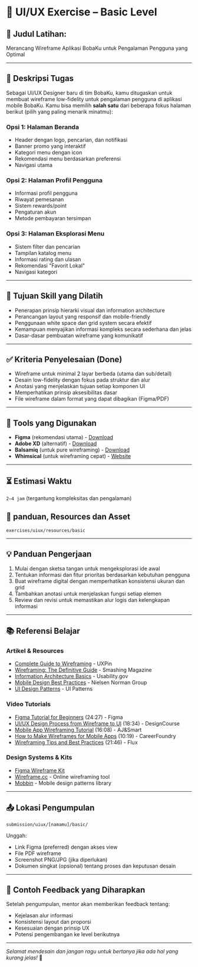 # 🧩 UI/UX Exercise – Basic Level

## 🎯 Judul Latihan:
Merancang Wireframe Aplikasi BobaKu untuk Pengalaman Pengguna yang Optimal

---

## 📌 Deskripsi Tugas

Sebagai UI/UX Designer baru di tim BobaKu, kamu ditugaskan untuk membuat wireframe low-fidelity untuk pengalaman pengguna di aplikasi mobile BobaKu. Kamu bisa memilih **salah satu** dari beberapa fokus halaman berikut (pilih yang paling menarik minatmu):

### Opsi 1: Halaman Beranda
- Header dengan logo, pencarian, dan notifikasi
- Banner promo yang interaktif
- Kategori menu dengan icon
- Rekomendasi menu berdasarkan preferensi
- Navigasi utama

### Opsi 2: Halaman Profil Pengguna
- Informasi profil pengguna
- Riwayat pemesanan
- Sistem rewards/point
- Pengaturan akun
- Metode pembayaran tersimpan

### Opsi 3: Halaman Eksplorasi Menu
- Sistem filter dan pencarian
- Tampilan katalog menu
- Informasi rating dan ulasan
- Rekomendasi "Favorit Lokal"
- Navigasi kategori

---

## 🎯 Tujuan Skill yang Dilatih
- Penerapan prinsip hierarki visual dan information architecture
- Perancangan layout yang responsif dan mobile-friendly
- Penggunaan white space dan grid system secara efektif
- Kemampuan menyajikan informasi kompleks secara sederhana dan jelas
- Dasar-dasar pembuatan wireframe yang komunikatif

---

## ✅ Kriteria Penyelesaian (Done)
- Wireframe untuk minimal 2 layar berbeda (utama dan sub/detail)
- Desain low-fidelity dengan fokus pada struktur dan alur
- Anotasi yang menjelaskan tujuan setiap komponen UI
- Memperhatikan prinsip aksesibilitas dasar
- File wireframe dalam format yang dapat dibagikan (Figma/PDF)

---

## 🧰 Tools yang Digunakan
- **Figma** (rekomendasi utama) - [Download](https://www.figma.com/downloads/)
- **Adobe XD** (alternatif) - [Download](https://www.adobe.com/products/xd.html)
- **Balsamiq** (untuk pure wireframing) - [Download](https://balsamiq.com/wireframes/desktop/)
- **Whimsical** (untuk wireframing cepat) - [Website](https://whimsical.com/)

---

## ⏳ Estimasi Waktu
`2–4 jam` (tergantung kompleksitas dan pengalaman)

## 📖 panduan, Resources dan Asset   
    exercises/uiux/resources/basic

---

## 💡 Panduan Pengerjaan
1. Mulai dengan sketsa tangan untuk mengeksplorasi ide awal
2. Tentukan informasi dan fitur prioritas berdasarkan kebutuhan pengguna
3. Buat wireframe digital dengan memperhatikan konsistensi ukuran dan grid
4. Tambahkan anotasi untuk menjelaskan fungsi setiap elemen
5. Review dan revisi untuk memastikan alur logis dan kelengkapan informasi

---

## 📚 Referensi Belajar

### Artikel & Resources
- [Complete Guide to Wireframing](https://www.uxpin.com/studio/blog/wireframing-the-beginners-guide/) - UXPin
- [Wireframing: The Definitive Guide](https://www.smashingmagazine.com/2018/03/guide-wireframing-prototyping/) - Smashing Magazine
- [Information Architecture Basics](https://www.usability.gov/what-and-why/information-architecture.html) - Usability.gov
- [Mobile Design Best Practices](https://www.nngroup.com/articles/mobile-ux-design/) - Nielsen Norman Group
- [UI Design Patterns](https://ui-patterns.com/patterns) - UI Patterns

### Video Tutorials
- [Figma Tutorial for Beginners](https://www.youtube.com/watch?v=FTFaQWZBqQ8) (24:27) - Figma
- [UI/UX Design Process from Wireframe to UI](https://www.youtube.com/watch?v=c9Wg6Cb_YlU) (18:34) - DesignCourse
- [Mobile App Wireframing Tutorial](https://www.youtube.com/watch?v=qpH7-KFWZRI) (16:08) - AJ&Smart
- [How to Make Wireframes for Mobile Apps](https://www.youtube.com/watch?v=RFv53AxxQAo) (10:19) - CareerFoundry
- [Wireframing Tips and Best Practices](https://www.youtube.com/watch?v=8-vTd7GRk-w) (21:46) - Flux

### Design Systems & Kits
- [Figma Wireframe Kit](https://www.figma.com/community/file/858591361207466500)
- [Wireframe.cc](https://wireframe.cc/) - Online wireframing tool
- [Mobbin](https://mobbin.com/browse/ios/apps?sort=publishedAt-desc) - Mobile design patterns library

---

## 📤 Lokasi Pengumpulan
```
submission/uiux/[namamu]/basic/
```

Unggah:
- Link Figma (preferred) dengan akses view
- File PDF wireframe
- Screenshot PNG/JPG (jika diperlukan)
- Dokumen singkat (opsional) tentang proses dan keputusan desain

---

## 💬 Contoh Feedback yang Diharapkan
Setelah pengumpulan, mentor akan memberikan feedback tentang:
- Kejelasan alur informasi
- Konsistensi layout dan proporsi
- Kesesuaian dengan prinsip UX
- Potensi pengembangan ke level berikutnya

---

*Selamat mendesain dan jangan ragu untuk bertanya jika ada hal yang kurang jelas!* 🚀
